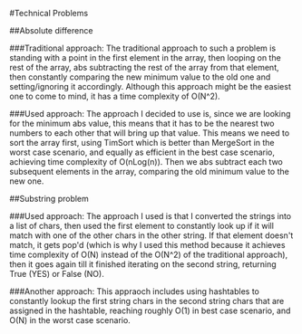 #Technical Problems

##Absolute difference

###Traditional approach:
The traditional approach to such a problem is standing with a point in the first element in the array, then looping on the rest of the array, abs subtracting the rest of the array from that element, then constantly comparing the new minimum value to the old one and setting/ignoring it accordingly.
Although this approach might be the easiest one to come to mind, it has a time complexity of O(N^2).

###Used approach:
The approach I decided to use is, since we are looking for the minimum abs value, this means that it has to be the nearest two numbers to each other that will bring up that value.
This means we need to sort the array first, using TimSort which is better than MergeSort in the worst case scenario, and equally as efficient in the best case scenario, achieving time complexity of O(nLog(n)).
Then we abs subtract each two subsequent elements in the array, comparing the old minimum value to the new one.


##Substring problem

###Used approach:
The approach I used is that I converted the strings into a list of chars, then used the first element to constantly look up if it will match with one of the other chars in the other string. If that element doesn't match, it gets pop'd (which is why I used this method because it achieves time complexity of O(N) instead of the O(N^2) of the traditional approach), then it goes again till it finished iterating on the second string, returning True (YES) or False (NO).

###Another approach:
This appraoch includes using hashtables to constantly lookup the first string chars in the second string chars that are assigned in the hashtable, reaching roughly O(1) in best case scenario, and O(N) in the worst case scenario.



#
